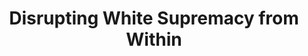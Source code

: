 ---
title: "Disrupting White Supremacy from Within"
slug: "disrupting-white-supremacy-from-within"
subtitle: ""
publisher: "The Pilgrim Press"
published: "2008"
asin: "0829816070"
authors: 
  - karin-a-case

  - robin-hawley-gorsline

  - jennifer-harvey
started: "2017-01-15"
start_year: "2017"
finished: ""
---